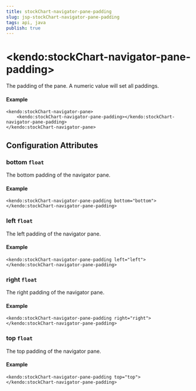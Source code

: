 ```yaml
---
title: stockChart-navigator-pane-padding
slug: jsp-stockChart-navigator-pane-padding
tags: api, java
publish: true
---
```


# \<kendo:stockChart-navigator-pane-padding\>

The padding of the pane. A numeric value will set all paddings.

#### Example
    <kendo:stockChart-navigator-pane>
        <kendo:stockChart-navigator-pane-padding></kendo:stockChart-navigator-pane-padding>
    </kendo:stockChart-navigator-pane>

## Configuration Attributes

### bottom `float`

The bottom padding of the navigator pane.

#### Example
    <kendo:stockChart-navigator-pane-padding bottom="bottom">
    </kendo:stockChart-navigator-pane-padding>

### left `float`

The left padding of the navigator pane.

#### Example
    <kendo:stockChart-navigator-pane-padding left="left">
    </kendo:stockChart-navigator-pane-padding>

### right `float`

The right padding of the navigator pane.

#### Example
    <kendo:stockChart-navigator-pane-padding right="right">
    </kendo:stockChart-navigator-pane-padding>

### top `float`

The top padding of the navigator pane.

#### Example
    <kendo:stockChart-navigator-pane-padding top="top">
    </kendo:stockChart-navigator-pane-padding>


